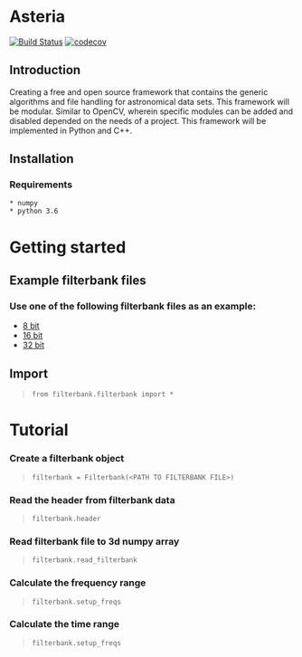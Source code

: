 # Asteria
[![Build Status](https://travis-ci.com/AUAS-Pulsar/Asteria.svg?branch=master)](https://travis-ci.com/AUAS-Pulsar/Asteria)
[![codecov](https://codecov.io/gh/AUAS-Pulsar/Asteria/branch/master/graph/badge.svg)](https://codecov.io/gh/AUAS-Pulsar/Asteria)


## Introduction

Creating a free and open source framework that contains the generic algorithms and file handling for astronomical data sets. This framework will be modular. Similar to OpenCV, wherein specific modules can be added and disabled depended on the needs of a project. This framework will be implemented in Python and C++.

## Installation

### Requirements

    * numpy
    * python 3.6


# Getting started

## Example filterbank files
### Use one of the following filterbank files as an example:
* <a href="https://git.dev.ti-more.net/uploads/-/system/personal_snippet/2/bc063035797e978034adfb6f2da75e70/pspm8.fil">8 bit</a>
* <a href="https://git.dev.ti-more.net/uploads/-/system/personal_snippet/2/bc063035797e978034adfb6f2da75e70/pspm16.fil">16 bit</a>
* <a href="https://git.dev.ti-more.net/uploads/-/system/personal_snippet/2/bc063035797e978034adfb6f2da75e70/pspm32.fil">32 bit</a>

## Import
> ```from filterbank.filterbank import *```

# Tutorial

### Create a filterbank object
> ``` filterbank = Filterbank(<PATH TO FILTERBANK FILE>) ```

### Read the header from filterbank data
> ``` filterbank.header ```

### Read filterbank file to 3d numpy array
> ``` filterbank.read_filterbank ```

### Calculate the frequency range
> ``` filterbank.setup_freqs ```

### Calculate the time range
> ``` filterbank.setup_freqs ```